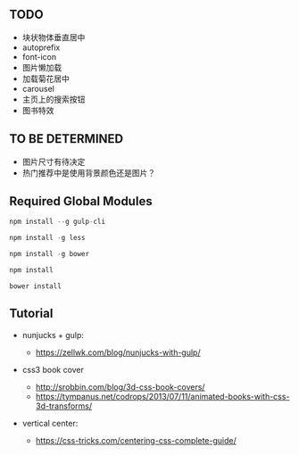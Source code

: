 ## TODO

- 块状物体垂直居中
- autoprefix
- font-icon
- 图片懒加载
- 加载菊花居中
- carousel
- 主页上的搜索按钮
- 图书特效

## TO BE DETERMINED

- 图片尺寸有待决定
- 热门推荐中是使用背景颜色还是图片？

## Required Global Modules

```javascript
npm install --g gulp-cli
```

```javascript
npm install -g less
```

```javascript
npm install -g bower
```

```javascript
npm install
```

```javasacript
bower install
```

## Tutorial

- nunjucks + gulp:
    - https://zellwk.com/blog/nunjucks-with-gulp/

- css3 book cover
    - http://srobbin.com/blog/3d-css-book-covers/
    - https://tympanus.net/codrops/2013/07/11/animated-books-with-css-3d-transforms/

- vertical center:
    - https://css-tricks.com/centering-css-complete-guide/



